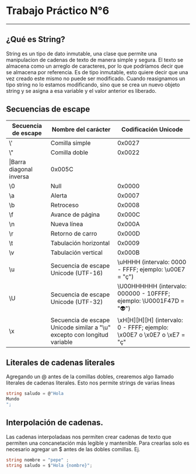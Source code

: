 # Trabajo Práctico N°6
------------------
## ¿Qué es String?

String es un tipo de dato inmutable, una clase que permite una manipulacion de cadenas de texto de manera simple y segura. El texto se almacena como un arreglo de caracteres, por lo que podríamos decir que se almacena por referencia.
Es de tipo inmutable, esto quiere decir que una vez creado este mismo no puede ser modificado. Cuando reasignamos un tipo string no lo estamos modificando, sino que se crea un nuevo objeto string y se asigna a esa variable y el valor anterior es liberado.

## Secuencias de escape

| Secuencia de escape  | Nombre del carácter   | Codificación Unicode   |
| ------- | -------- | -------- |
|\\'| Comilla simple |0x0027| 
| \\"|Comilla doble|0x0022|
|\\|Barra diagonal inversa|0x005C|
|\0|Null|0x0000|
|\a|Alerta|0x0007|
|\b|Retroceso|0x0008|
|\f|Avance de página|0x000C|
|\n|Nueva línea|0x000A|
|\r|Retorno de carro|0x000D|
|\t|Tabulación horizontal|0x0009|
|\v|Tabulación vertical|0x000B|
|\u|Secuencia de escape Unicode (UTF-16)|\uHHHH (intervalo: 0000 - FFFF; ejemplo: \u00E7 = "ç")|
|\U|Secuencia de escape Unicode (UTF-32)|\U00HHHHHH (intervalo: 000000 - 10FFFF; ejemplo: \U0001F47D = "👽")|
|\x|Secuencia de escape Unicode similar a "\u" excepto con longitud variable|\xH[H][H][H] (intervalo: 0 - FFFF; ejemplo: \x00E7 o \x0E7 o \xE7 = "ç"|

## Literales de cadenas literales

Agregando un @ antes de la comillas dobles, crearemos algo llamado literales de cadenas literales. Esto nos permite strings de varias lineas
```c#
string saludo = @"Hola
Mundo
";
```

## Interpolación de cadenas.

Las cadenas interpoladaas nos permiten crear cadenas de texto que permiten una concanetación más legible y mantenible. Para crearlas solo es necesario agregar un $ antes de las dobles comillas.
Ej.

```c#
string nombre = "pepe" ;
string saludo = $"Hola {nombre}";
```

